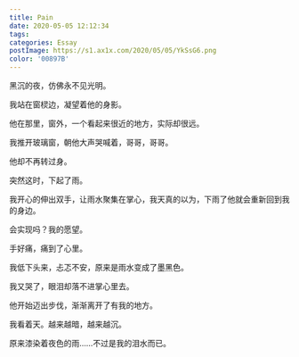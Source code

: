 ```yaml
---
title: Pain
date: 2020-05-05 12:12:34
tags:
categories: Essay
postImage: https://s1.ax1x.com/2020/05/05/YkSsG6.png
color: '00897B'
---
```


黑沉的夜，仿佛永不见光明。

我站在窗棂边，凝望着他的身影。

他在那里，窗外，一个看起来很近的地方，实际却很远。

<!--more-->

我推开玻璃窗，朝他大声哭喊着，哥哥，哥哥。

他却不再转过身。

突然这时，下起了雨。

我开心的伸出双手，让雨水聚集在掌心，我天真的以为，下雨了他就会重新回到我的身边。

会实现吗？我的愿望。

手好痛，痛到了心里。

我低下头来，忐忑不安，原来是雨水变成了墨黑色。

我又哭了，眼泪却落不进掌心里去。

他开始迈出步伐，渐渐离开了有我的地方。

我看着天。越来越暗，越来越沉。

原来漆染着夜色的雨……不过是我的泪水而已。